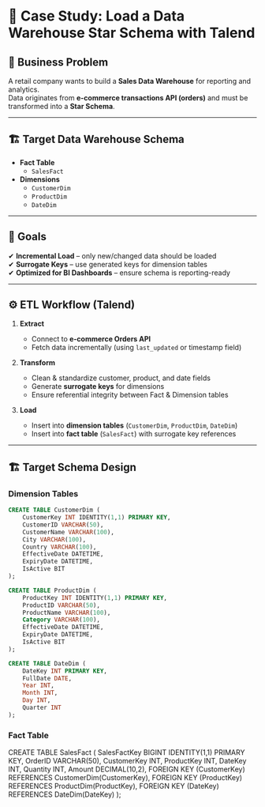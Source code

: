 # 🚀 Case Study: Load a Data Warehouse Star Schema with Talend

## 📌 Business Problem
A retail company wants to build a **Sales Data Warehouse** for reporting and analytics.  
Data originates from **e-commerce transactions API (orders)** and must be transformed into a **Star Schema**.

---

## 🏗️ Target Data Warehouse Schema

- **Fact Table**
  - `SalesFact`
- **Dimensions**
  - `CustomerDim`
  - `ProductDim`
  - `DateDim`

---

## 🎯 Goals

✔ **Incremental Load** – only new/changed data should be loaded  
✔ **Surrogate Keys** – use generated keys for dimension tables  
✔ **Optimized for BI Dashboards** – ensure schema is reporting-ready  

---

## ⚙️ ETL Workflow (Talend)

1. **Extract**
   - Connect to **e-commerce Orders API**
   - Fetch data incrementally (using `last_updated` or timestamp field)

2. **Transform**
   - Clean & standardize customer, product, and date fields  
   - Generate **surrogate keys** for dimensions  
   - Ensure referential integrity between Fact & Dimension tables  

3. **Load**
   - Insert into **dimension tables** (`CustomerDim`, `ProductDim`, `DateDim`)  
   - Insert into **fact table** (`SalesFact`) with surrogate key references  

---


## 🏗️ Target Schema Design

### Dimension Tables
```sql
CREATE TABLE CustomerDim (
    CustomerKey INT IDENTITY(1,1) PRIMARY KEY,
    CustomerID VARCHAR(50),
    CustomerName VARCHAR(100),
    City VARCHAR(100),
    Country VARCHAR(100),
    EffectiveDate DATETIME,
    ExpiryDate DATETIME,
    IsActive BIT
);

CREATE TABLE ProductDim (
    ProductKey INT IDENTITY(1,1) PRIMARY KEY,
    ProductID VARCHAR(50),
    ProductName VARCHAR(100),
    Category VARCHAR(100),
    EffectiveDate DATETIME,
    ExpiryDate DATETIME,
    IsActive BIT
);

CREATE TABLE DateDim (
    DateKey INT PRIMARY KEY,
    FullDate DATE,
    Year INT,
    Month INT,
    Day INT,
    Quarter INT
);

```

### Fact Table

CREATE TABLE SalesFact (
    SalesFactKey BIGINT IDENTITY(1,1) PRIMARY KEY,
    OrderID VARCHAR(50),
    CustomerKey INT,
    ProductKey INT,
    DateKey INT,
    Quantity INT,
    Amount DECIMAL(10,2),
    FOREIGN KEY (CustomerKey) REFERENCES CustomerDim(CustomerKey),
    FOREIGN KEY (ProductKey) REFERENCES ProductDim(ProductKey),
    FOREIGN KEY (DateKey) REFERENCES DateDim(DateKey)
);
